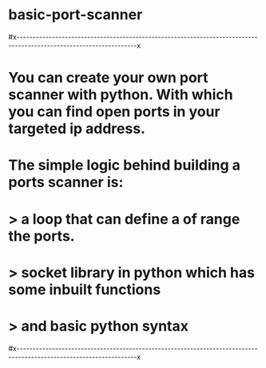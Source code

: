 # basic-port-scanner


#x-------------------------------------------------------------------------------------------------------------------x
# You can create your own port scanner with python. With which you can find open ports in your targeted ip address.
# The simple logic behind building a ports scanner is: 
 #             > a loop that can define a of range the ports.
 #             > socket library in python which has some inbuilt functions
 #             > and basic python syntax
#x-------------------------------------------------------------------------------------------------------------------x
